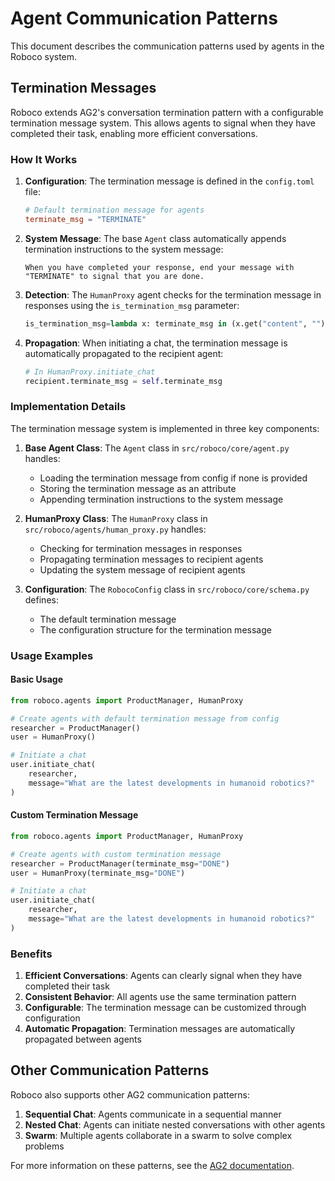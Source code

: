 # Agent Communication Patterns

This document describes the communication patterns used by agents in the Roboco system.

## Termination Messages

Roboco extends AG2's conversation termination pattern with a configurable termination message system. This allows agents to signal when they have completed their task, enabling more efficient conversations.

### How It Works

1. **Configuration**: The termination message is defined in the `config.toml` file:

   ```toml
   # Default termination message for agents
   terminate_msg = "TERMINATE"
   ```

2. **System Message**: The base `Agent` class automatically appends termination instructions to the system message:

   ```
   When you have completed your response, end your message with "TERMINATE" to signal that you are done.
   ```

3. **Detection**: The `HumanProxy` agent checks for the termination message in responses using the `is_termination_msg` parameter:

   ```python
   is_termination_msg=lambda x: terminate_msg in (x.get("content", "") or "")
   ```

4. **Propagation**: When initiating a chat, the termination message is automatically propagated to the recipient agent:
   ```python
   # In HumanProxy.initiate_chat
   recipient.terminate_msg = self.terminate_msg
   ```

### Implementation Details

The termination message system is implemented in three key components:

1. **Base Agent Class**: The `Agent` class in `src/roboco/core/agent.py` handles:

   - Loading the termination message from config if none is provided
   - Storing the termination message as an attribute
   - Appending termination instructions to the system message

2. **HumanProxy Class**: The `HumanProxy` class in `src/roboco/agents/human_proxy.py` handles:

   - Checking for termination messages in responses
   - Propagating termination messages to recipient agents
   - Updating the system message of recipient agents

3. **Configuration**: The `RobocoConfig` class in `src/roboco/core/schema.py` defines:
   - The default termination message
   - The configuration structure for the termination message

### Usage Examples

#### Basic Usage

```python
from roboco.agents import ProductManager, HumanProxy

# Create agents with default termination message from config
researcher = ProductManager()
user = HumanProxy()

# Initiate a chat
user.initiate_chat(
    researcher,
    message="What are the latest developments in humanoid robotics?"
)
```

#### Custom Termination Message

```python
from roboco.agents import ProductManager, HumanProxy

# Create agents with custom termination message
researcher = ProductManager(terminate_msg="DONE")
user = HumanProxy(terminate_msg="DONE")

# Initiate a chat
user.initiate_chat(
    researcher,
    message="What are the latest developments in humanoid robotics?"
)
```

### Benefits

1. **Efficient Conversations**: Agents can clearly signal when they have completed their task
2. **Consistent Behavior**: All agents use the same termination pattern
3. **Configurable**: The termination message can be customized through configuration
4. **Automatic Propagation**: Termination messages are automatically propagated between agents

## Other Communication Patterns

Roboco also supports other AG2 communication patterns:

1. **Sequential Chat**: Agents communicate in a sequential manner
2. **Nested Chat**: Agents can initiate nested conversations with other agents
3. **Swarm**: Multiple agents collaborate in a swarm to solve complex problems

For more information on these patterns, see the [AG2 documentation](https://docs.ag2.ai/docs/user-guide/basic-concepts/orchestration/overview).
